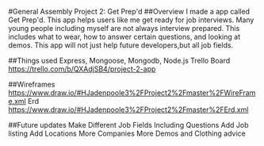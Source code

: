 #General Assembly Project 2: Get Prep'd
##Overview 
I made a app called Get Prep'd. This app helps users like me get ready for job interviews. Many young people including myself are not always interview prepared. This includes what to wear, how to answer certain questions, and looking at demos. This app will not just help future developers,but all job fields. 

##Things used 
Express, Mongoose, Mongodb, Node.js 
Trello Board 
https://trello.com/b/QXAdjSB4/project-2-app

##Wireframes 
https://www.draw.io/#HJadenpoole3%2FProject2%2Fmaster%2FWireFrame.xml
Erd 
https://www.draw.io/#HJadenpoole3%2FProject2%2Fmaster%2FErd.xml


##Future updates 
Make Different Job Fields Including Questions 
Add Job listing 
Add Locations 
More Companies 
More Demos and Clothing advice 
